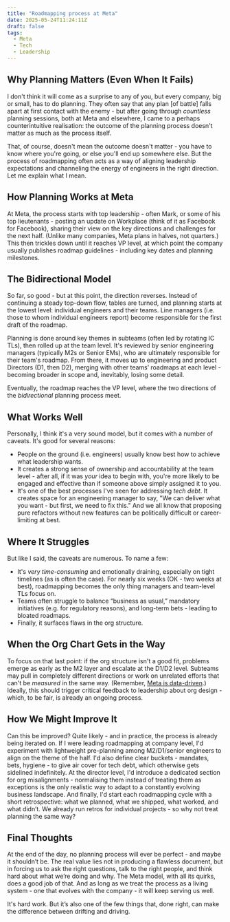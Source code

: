 ```yaml
---
title: "Roadmapping process at Meta"
date: 2025-05-24T11:24:11Z
draft: false
tags: 
  - Meta
  - Tech
  - Leadership
---
```


## Why Planning Matters (Even When It Fails)

I don't think it will come as a surprise to any of you, but every company, big or small, has to do planning. They often say that any plan [of battle] falls apart at first contact with the enemy - but after going through _countless_ planning sessions, both at Meta and elsewhere, I came to a perhaps counterintuitive realisation: the outcome of the planning process doesn't matter as much as the process itself.

That, of course, doesn't mean the outcome doesn't matter - you have to know where you're going, or else you'll end up somewhere else. But the process of roadmapping often acts as a way of aligning leadership expectations and channeling the energy of engineers in the right direction. Let me explain what I mean.

## How Planning Works at Meta

At Meta, the process starts with top leadership - often Mark, or some of his top lieutenants - posting an update on Workplace (think of it as Facebook for Facebook), sharing their view on the key directions and challenges for the next half. (Unlike many companies, Meta plans in halves, not quarters.) This then trickles down until it reaches VP level, at which point the company usually publishes roadmap guidelines - including key dates and planning milestones.

## The Bidirectional Model

So far, so good - but at this point, the direction reverses. Instead of continuing a steady top-down flow, tables are turned, and planning starts at the lowest level: individual engineers and their teams. Line managers (i.e. those to whom individual engineers report) become responsible for the first draft of the roadmap. 

Planning is done around key themes in subteams (often led by rotating IC TLs), then rolled up at the team level. It's reviewed by senior engineering managers (typically M2s or Senior EMs), who are ultimately responsible for their team's roadmap. From there, it moves up to engineering and product Directors (D1, then D2), merging with other teams’ roadmaps at each level - becoming broader in scope and, inevitably, losing some detail. 

Eventually, the roadmap reaches the VP level, where the two directions of the _bidirectional_ planning process meet.

## What Works Well

Personally, I think it's a very sound model, but it comes with a number of caveats. It's good for several reasons:

- People on the ground (i.e. engineers) usually know best how to achieve what leadership wants.
- It creates a strong sense of ownership and accountability at the team level - after all, if it was _your_ idea to begin with, you're more likely to be engaged and effective than if someone above simply assigned it to you.
- It's one of the best processes I've seen for addressing _tech debt_. It creates space for an engineering manager to say, "We can deliver what you want - but first, we need to fix this." And we all know that proposing pure refactors without new features can be politically difficult or career-limiting at best.

## Where It Struggles

But like I said, the caveats are numerous. To name a few:

- It's _very time-consuming_ and emotionally draining, especially on tight timelines (as is often the case). For nearly six weeks (OK - two weeks at best), roadmapping becomes the only thing managers and team-level TLs focus on.
- Teams often struggle to balance “business as usual,” mandatory initiatives (e.g. for regulatory reasons), and long-term bets - leading to bloated roadmaps.
- Finally, it surfaces flaws in the org structure.

## When the Org Chart Gets in the Way

To focus on that last point: if the org structure isn't a good fit, problems emerge as early as the M2 layer and escalate at the D1/D2 level. Subteams may pull in completely different directions or work on unrelated efforts that can't be _measured_ in the same way. (Remember, [Meta is data-driven](/posts/facebook-vs-google/).) Ideally, this should trigger critical feedback to leadership about org design - which, to be fair, is already an ongoing process.

## How We Might Improve It

Can this be improved? Quite likely - and in practice, the process is already being iterated on. If I were leading roadmapping at company level, I'd experiment with lightweight pre-planning among M2/D1/senior engineers to align on the theme of the half. I'd also define clear buckets - mandates, bets, hygiene - to give air cover for tech debt, which otherwise gets sidelined indefinitely. At the director level, I'd introduce a dedicated section for org misalignments - normalising them instead of treating them as exceptions is the only realistic way to adapt to a constantly evolving business landscape. And finally, I'd start each roadmapping cycle with a short retrospective: what we planned, what we shipped, what worked, and what didn’t. We already run retros for individual projects - so why not treat planning the same way?

## Final Thoughts

At the end of the day, no planning process will ever be perfect - and maybe it shouldn’t be. The real value lies not in producing a flawless document, but in forcing us to ask the right questions, talk to the right people, and think hard about what we’re doing and why. The Meta model, with all its quirks, does a good job of that. And as long as we treat the process as a living system - one that evolves with the company - it will keep serving us well.

It's hard work. But it’s also one of the few things that, done right, can make the difference between drifting and driving.